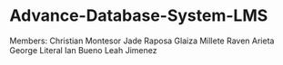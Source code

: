 # Advance-Database-System-LMS

Members:
Christian Montesor
Jade Raposa
Glaiza Millete
Raven Arieta
George Literal
Ian Bueno
Leah Jimenez

